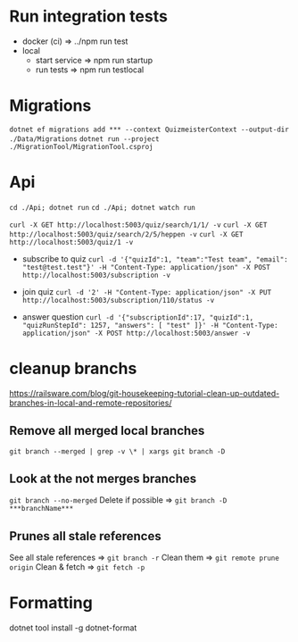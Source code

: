 # Run integration tests

* docker (ci) => ../npm run test
* local 
  * start service => npm run startup
  * run tests => npm run testlocal

# Migrations

`dotnet ef migrations add *** --context QuizmeisterContext --output-dir ./Data/Migrations`
`dotnet run --project ./MigrationTool/MigrationTool.csproj`



# Api

`cd ./Api; dotnet run`
`cd ./Api; dotnet watch run`

`curl -X GET http://localhost:5003/quiz/search/1/1/ -v`
`curl -X GET http://localhost:5003/quiz/search/2/5/heppen -v`
`curl -X GET http://localhost:5003/quiz/1 -v`

* subscribe to quiz
`curl -d '{"quizId":1, "team":"Test team", "email": "test@test.test"}' -H "Content-Type: application/json" -X POST http://localhost:5003/subscription -v`

* join quiz
`curl -d '2' -H "Content-Type: application/json" -X PUT http://localhost:5003/subscription/110/status -v`

* answer question
`curl -d '{"subscriptionId":17, "quizId":1, "quizRunStepId": 1257, "answers": [ "test" ]}' -H "Content-Type: application/json" -X POST http://localhost:5003/answer -v`

# cleanup branchs

https://railsware.com/blog/git-housekeeping-tutorial-clean-up-outdated-branches-in-local-and-remote-repositories/

## Remove all merged local branches

`git branch --merged | grep -v \* | xargs git branch -D`

## Look at the not merges branches

`git branch --no-merged`
Delete if possible => `git branch -D ***branchName***`

## Prunes all stale references

See all stale references => `git branch -r`
Clean them => `git remote prune origin`
Clean & fetch => `git fetch -p`

# Formatting

dotnet tool install -g dotnet-format
